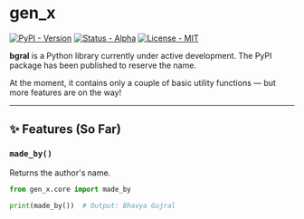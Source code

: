 # gen_x

[![PyPI - Version](https://img.shields.io/pypi/v/bgral?color=blue)](https://pypi.org/project/bgral/)
[![Status - Alpha](https://img.shields.io/badge/status-alpha-orange)](https://pypi.org/project/bgral/)
[![License - MIT](https://img.shields.io/badge/license-MIT-green)](#license)

**bgral** is a Python library currently under active development. The PyPI package has been published to reserve the name.  

At the moment, it contains only a couple of basic utility functions — but more features are on the way!

---

## ✨ Features (So Far)

### `made_by()`
Returns the author's name.

```python
from gen_x.core import made_by

print(made_by())  # Output: Bhavya Gujral

